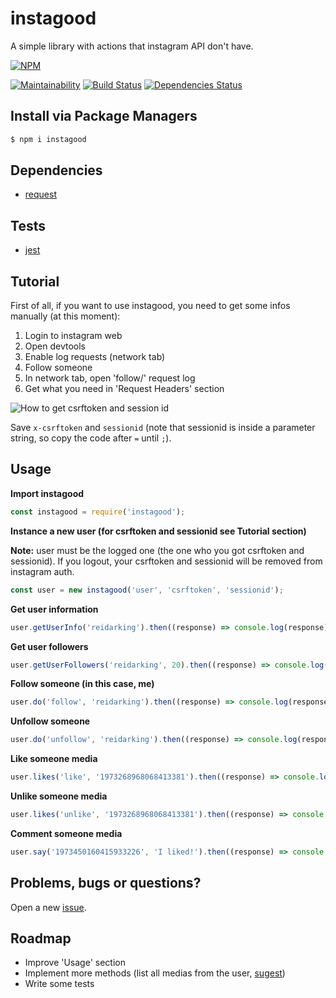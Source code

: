 # instagood

A simple library with actions that instagram API don't have.

[![NPM](https://nodei.co/npm/instagood.png)](https://nodei.co/npm/instagood/)

[![Maintainability](https://api.codeclimate.com/v1/badges/8800bfa9d98622e8d86e/maintainability)](https://codeclimate.com/github/reidark/instagood/maintainability)
[![Build Status](https://travis-ci.org/reidark/instagood.png)](https://travis-ci.org/reidark/instagood)
[![Dependencies Status](https://david-dm.org/reidark/instagood.svg)](https://david-dm.org/reidark/instagood)

## Install via Package Managers

```sh
$ npm i instagood
```

## Dependencies

- [request](https://github.com/request/request)

## Tests

- [jest](https://github.com/facebook/jest)

## Tutorial

First of all, if you want to use instagood, you need to get some infos manually (at this moment):

1. Login to instagram web
2. Open devtools
3. Enable log requests (network tab)
4. Follow someone
5. In network tab, open 'follow/' request log
6. Get what you need in 'Request Headers' section

![How to get csrftoken and session id](https://raw.githubusercontent.com/reidark/instagood/master/tutorial/img/getting.jpg)

Save `x-csrftoken` and `sessionid` (note that sessionid is inside a parameter string, so copy the code after `=` until `;`).

## Usage

**Import instagood**

```javascript
const instagood = require('instagood');
```

**Instance a new user (for csrftoken and sessionid see Tutorial section)**

**Note:** user must be the logged one (the one who you got csrftoken and sessionid). If you logout, your csrftoken and sessionid will be removed from instagram auth.

```javascript
const user = new instagood('user', 'csrftoken', 'sessionid');
```

**Get user information**

```javascript
user.getUserInfo('reidarking').then((response) => console.log(response), (err) => console.log(err));
```

**Get user followers**

```javascript
user.getUserFollowers('reidarking', 20).then((response) => console.log(response.followers), (err) => console.log(err));
```

**Follow someone (in this case, me)**

```javascript
user.do('follow', 'reidarking').then((response) => console.log(response), (err) => console.log(err));
```

**Unfollow someone**

```javascript
user.do('unfollow', 'reidarking').then((response) => console.log(response), (err) => console.log(err));
```

**Like someone media**

```javascript
user.likes('like', '1973268968068413381').then((response) => console.log(response), (err) => console.log(err));
```

**Unlike someone media**

```javascript
user.likes('unlike', '1973268968068413381').then((response) => console.log(response), (err) => console.log(err));
```

**Comment someone media**

```javascript
user.say('1973450160415933226', 'I liked!').then((response) => console.log(response), (err) => console.log(err));
```

## Problems, bugs or questions?

Open a new [issue](https://github.com/reidark/instagood/issues).

## Roadmap

- Improve 'Usage' section
- Implement more methods (list all medias from the user, [sugest](https://github.com/reidark/instagood/issues))
- Write some tests
